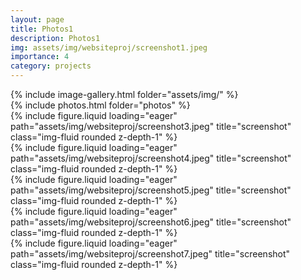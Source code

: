 ```yaml
---
layout: page
title: Photos1
description: Photos1
img: assets/img/websiteproj/screenshot1.jpeg
importance: 4
category: projects
---
```


<div class="row">
    <div class="col-sm mt-3 mt-md-0">
        {% include image-gallery.html folder="assets/img/" %}
    </div>
</div>


<div class="row">
    <div class="col-sm mt-3 mt-md-0">
        {% include photos.html folder="photos" %}
    </div>
</div>

<div class="row">
    <div class="col-sm mt-3 mt-md-0">
        {% include figure.liquid loading="eager" path="assets/img/websiteproj/screenshot3.jpeg" title="screenshot" class="img-fluid rounded z-depth-1" %}
    </div>
</div>

<div class="row">
    <div class="col-sm mt-3 mt-md-0">
        {% include figure.liquid loading="eager" path="assets/img/websiteproj/screenshot4.jpeg" title="screenshot" class="img-fluid rounded z-depth-1" %}
    </div>
</div>

<div class="row">
    <div class="col-sm mt-3 mt-md-0">
        {% include figure.liquid loading="eager" path="assets/img/websiteproj/screenshot5.jpeg" title="screenshot" class="img-fluid rounded z-depth-1" %}
    </div>
</div>

<div class="row">
    <div class="col-sm mt-3 mt-md-0">
        {% include figure.liquid loading="eager" path="assets/img/websiteproj/screenshot6.jpeg" title="screenshot" class="img-fluid rounded z-depth-1" %}
    </div>
</div>


<div class="row">
    <div class="col-sm mt-3 mt-md-0">
        {% include figure.liquid loading="eager" path="assets/img/websiteproj/screenshot7.jpeg" title="screenshot" class="img-fluid rounded z-depth-1" %}
    </div>
</div>
